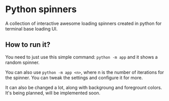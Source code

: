 # Python spinners

A collection of interactive awesome loading spinners created in python 
for terminal base loading UI.

## How to run it?

You need to just use this simple command: `python -m app` and it shows 
a random spinner. 

You can also use `python -m app <n>`, where n is the number of iterations for the spinner. 
You can tweak the settings and configure it 
for more.

It can also be changed a lot, along with backgroung and foregrount colors.
It's being planned, will be implemented soon.
